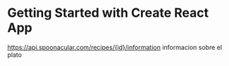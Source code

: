 # Getting Started with Create React App

https://api.spoonacular.com/recipes/{id}/information informacion sobre el plato

